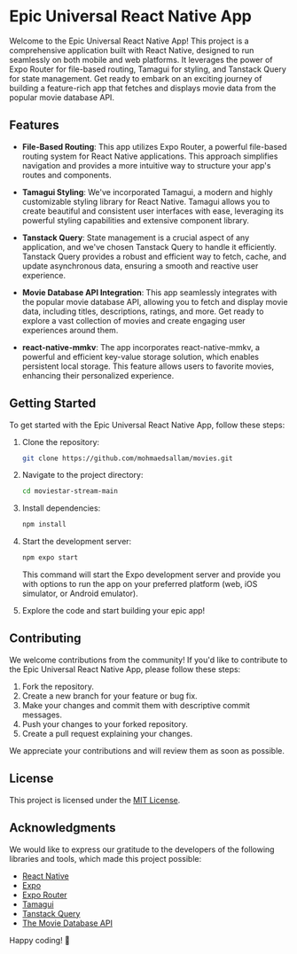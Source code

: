 # Epic Universal React Native App

Welcome to the Epic Universal React Native App! This project is a comprehensive application built with React Native, designed to run seamlessly on both mobile and web platforms. It leverages the power of Expo Router for file-based routing, Tamagui for styling, and Tanstack Query for state management. Get ready to embark on an exciting journey of building a feature-rich app that fetches and displays movie data from the popular movie database API.

## Features

- **File-Based Routing**: This app utilizes Expo Router, a powerful file-based routing system for React Native applications. This approach simplifies navigation and provides a more intuitive way to structure your app's routes and components.

- **Tamagui Styling**: We've incorporated Tamagui, a modern and highly customizable styling library for React Native. Tamagui allows you to create beautiful and consistent user interfaces with ease, leveraging its powerful styling capabilities and extensive component library.

- **Tanstack Query**: State management is a crucial aspect of any application, and we've chosen Tanstack Query to handle it efficiently. Tanstack Query provides a robust and efficient way to fetch, cache, and update asynchronous data, ensuring a smooth and reactive user experience.

- **Movie Database API Integration**: This app seamlessly integrates with the popular movie database API, allowing you to fetch and display movie data, including titles, descriptions, ratings, and more. Get ready to explore a vast collection of movies and create engaging user experiences around them.
- **react-native-mmkv**: The app incorporates react-native-mmkv, a powerful and efficient key-value storage solution, which enables persistent local storage. This feature allows users to favorite movies, enhancing their personalized experience.

## Getting Started

To get started with the Epic Universal React Native App, follow these steps:

1. Clone the repository:

   ```bash
   git clone https://github.com/mohmaedsallam/movies.git
   ```

2. Navigate to the project directory:

   ```bash
   cd moviestar-stream-main
   ```

3. Install dependencies:

   ```bash
   npm install
   ```

4. Start the development server:

   ```bash
   npm expo start
   ```

   This command will start the Expo development server and provide you with options to run the app on your preferred platform (web, iOS simulator, or Android emulator).

5. Explore the code and start building your epic app!

## Contributing

We welcome contributions from the community! If you'd like to contribute to the Epic Universal React Native App, please follow these steps:

1. Fork the repository.
2. Create a new branch for your feature or bug fix.
3. Make your changes and commit them with descriptive commit messages.
4. Push your changes to your forked repository.
5. Create a pull request explaining your changes.

We appreciate your contributions and will review them as soon as possible.

## License

This project is licensed under the [MIT License](LICENSE).

## Acknowledgments

We would like to express our gratitude to the developers of the following libraries and tools, which made this project possible:

- [React Native](https://reactnative.dev/)
- [Expo](https://expo.dev/)
- [Expo Router](https://expo.github.io/router/)
- [Tamagui](https://tama.dev/)
- [Tanstack Query](https://tanstack.com/query/v4/)
- [The Movie Database API](https://www.themoviedb.org/documentation/api)

Happy coding! 🎉
